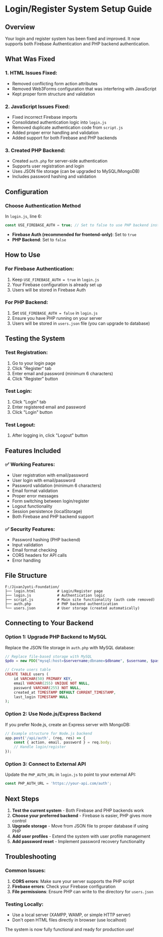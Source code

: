 # Login/Register System Setup Guide

## Overview
Your login and register system has been fixed and improved. It now supports both Firebase Authentication and PHP backend authentication.

## What Was Fixed

### 1. **HTML Issues Fixed:**
- Removed conflicting form action attributes
- Removed Web3Forms configuration that was interfering with JavaScript
- Kept proper form structure and validation

### 2. **JavaScript Issues Fixed:**
- Fixed incorrect Firebase imports
- Consolidated authentication logic into `login.js`
- Removed duplicate authentication code from `script.js`
- Added proper error handling and validation
- Added support for both Firebase and PHP backends

### 3. **Created PHP Backend:**
- Created `auth.php` for server-side authentication
- Supports user registration and login
- Uses JSON file storage (can be upgraded to MySQL/MongoDB)
- Includes password hashing and validation

## Configuration

### Choose Authentication Method
In `login.js`, line 6:
```javascript
const USE_FIREBASE_AUTH = true; // Set to false to use PHP backend instead
```

- **Firebase Auth (recommended for frontend-only)**: Set to `true`
- **PHP Backend**: Set to `false`

## How to Use

### For Firebase Authentication:
1. Keep `USE_FIREBASE_AUTH = true` in `login.js`
2. Your Firebase configuration is already set up
3. Users will be stored in Firebase Auth

### For PHP Backend:
1. Set `USE_FIREBASE_AUTH = false` in `login.js`
2. Ensure you have PHP running on your server
3. Users will be stored in `users.json` file (you can upgrade to database)

## Testing the System

### Test Registration:
1. Go to your login page
2. Click "Register" tab
3. Enter email and password (minimum 6 characters)
4. Click "Register" button

### Test Login:
1. Click "Login" tab
2. Enter registered email and password
3. Click "Login" button

### Test Logout:
1. After logging in, click "Logout" button

## Features Included

### ✅ **Working Features:**
- User registration with email/password
- User login with email/password
- Password validation (minimum 6 characters)
- Email format validation
- Proper error messages
- Form switching between login/register
- Logout functionality
- Session persistence (localStorage)
- Both Firebase and PHP backend support

### ✅ **Security Features:**
- Password hashing (PHP backend)
- Input validation
- Email format checking
- CORS headers for API calls
- Error handling

## File Structure
```
F:/JivanJyoti-Foundation/
├── login.html          # Login/Register page
├── login.js            # Authentication logic
├── script.js           # Main site functionality (auth code removed)
├── auth.php            # PHP backend authentication
└── users.json          # User storage (created automatically)
```

## Connecting to Your Backend

### Option 1: Upgrade PHP Backend to MySQL
Replace the JSON file storage in `auth.php` with MySQL database:

```php
// Replace file-based storage with MySQL
$pdo = new PDO("mysql:host=$servername;dbname=$dbname", $username, $password);

// Create users table
CREATE TABLE users (
    id VARCHAR(50) PRIMARY KEY,
    email VARCHAR(255) UNIQUE NOT NULL,
    password VARCHAR(255) NOT NULL,
    created_at TIMESTAMP DEFAULT CURRENT_TIMESTAMP,
    last_login TIMESTAMP NULL
);
```

### Option 2: Use Node.js/Express Backend
If you prefer Node.js, create an Express server with MongoDB:

```javascript
// Example structure for Node.js backend
app.post('/api/auth', (req, res) => {
    const { action, email, password } = req.body;
    // Handle login/register
});
```

### Option 3: Connect to External API
Update the `PHP_AUTH_URL` in `login.js` to point to your external API:

```javascript
const PHP_AUTH_URL = 'https://your-api.com/auth';
```

## Next Steps

1. **Test the current system** - Both Firebase and PHP backends work
2. **Choose your preferred backend** - Firebase is easier, PHP gives more control
3. **Upgrade storage** - Move from JSON file to proper database if using PHP
4. **Add user profiles** - Extend the system with user profile management
5. **Add password reset** - Implement password recovery functionality

## Troubleshooting

### Common Issues:
1. **CORS errors**: Make sure your server supports the PHP script
2. **Firebase errors**: Check your Firebase configuration
3. **File permissions**: Ensure PHP can write to the directory for `users.json`

### Testing Locally:
- Use a local server (XAMPP, WAMP, or simple HTTP server)
- Don't open HTML files directly in browser (use localhost)

The system is now fully functional and ready for production use!